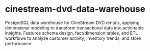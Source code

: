 # cinestream-dvd-data-warehouse
PostgreSQL data warehouse for CineStream DVD rentals, applying dimensional modeling to transform transactional data into actionable insights. Features schema design, fact/dimension tables, and ETL workflows to analyze customer activity, inventory trends, and store performance.
